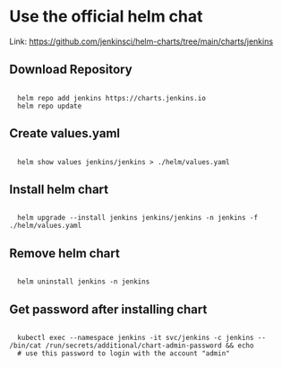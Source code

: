 # Use the official helm chat

Link: https://github.com/jenkinsci/helm-charts/tree/main/charts/jenkins

## Download Repository

```shell

  helm repo add jenkins https://charts.jenkins.io
  helm repo update

```

## Create values.yaml

```shell

  helm show values jenkins/jenkins > ./helm/values.yaml

```

## Install helm chart

```shell

  helm upgrade --install jenkins jenkins/jenkins -n jenkins -f ./helm/values.yaml

```

## Remove helm chart

```shell

  helm uninstall jenkins -n jenkins

```

## Get password after installing chart

```shell

  kubectl exec --namespace jenkins -it svc/jenkins -c jenkins -- /bin/cat /run/secrets/additional/chart-admin-password && echo
  # use this password to login with the account "admin"

```
